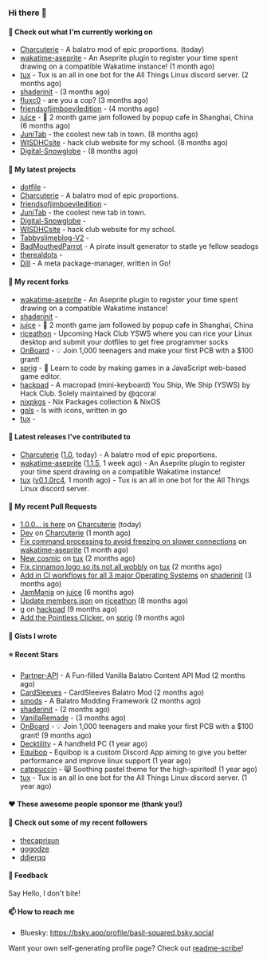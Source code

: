 ### Hi there 👋

#### 👷 Check out what I'm currently working on

- [Charcuterie](https://github.com/basil-squared/Charcuterie) - A balatro mod of epic proportions. (today)
- [wakatime-aseprite](https://github.com/espcaa/wakatime-aseprite) - An Aseprite plugin to register your time spent drawing on a compatible Wakatime instance! (1 month ago)
- [tux](https://github.com/allthingslinux/tux) - Tux is an all in one bot for the All Things Linux discord server. (2 months ago)
- [shaderinit](https://github.com/TheBearodactyl/shaderinit) -  (3 months ago)
- [fluxc0](https://github.com/basil-squared/fluxc0) - are you a cop? (3 months ago)
- [friendsofjimboeviledition](https://github.com/basil-squared/friendsofjimboeviledition) -  (4 months ago)
- [juice](https://github.com/hackclub/juice) - 🧃 2 month game jam followed by popup cafe in Shanghai, China (6 months ago)
- [JuniTab](https://github.com/basil-squared/JuniTab) - the coolest new tab in town. (8 months ago)
- [WISDHCsite](https://github.com/basil-squared/WISDHCsite) - hack club website for my school. (8 months ago)
- [Digital-Snowglobe](https://github.com/basil-squared/Digital-Snowglobe) -  (8 months ago)

#### 🌱 My latest projects

- [dotfile](https://github.com/basil-squared/dotfile) - 
- [Charcuterie](https://github.com/basil-squared/Charcuterie) - A balatro mod of epic proportions.
- [friendsofjimboeviledition](https://github.com/basil-squared/friendsofjimboeviledition) - 
- [JuniTab](https://github.com/basil-squared/JuniTab) - the coolest new tab in town.
- [Digital-Snowglobe](https://github.com/basil-squared/Digital-Snowglobe) - 
- [WISDHCsite](https://github.com/basil-squared/WISDHCsite) - hack club website for my school.
- [Tabbyslimeblog-V2](https://github.com/basil-squared/Tabbyslimeblog-V2) - 
- [BadMouthedParrot](https://github.com/basil-squared/BadMouthedParrot) - A pirate insult generator to statle ye fellow seadogs
- [therealdots](https://github.com/basil-squared/therealdots) - 
- [Dill](https://github.com/basil-squared/Dill) - A meta package-manager, written in Go!

#### 🍴 My recent forks

- [wakatime-aseprite](https://github.com/basil-squared/wakatime-aseprite) - An Aseprite plugin to register your time spent drawing on a compatible Wakatime instance!
- [shaderinit](https://github.com/basil-squared/shaderinit) - 
- [juice](https://github.com/basil-squared/juice) - 🧃 2 month game jam followed by popup cafe in Shanghai, China
- [riceathon](https://github.com/basil-squared/riceathon) - Upcoming Hack Club YSWS where you can rice your Linux desktop and submit your dotfiles to get free programmer socks
- [OnBoard](https://github.com/basil-squared/OnBoard) -  💡 Join 1,000 teenagers and make your first PCB with a $100 grant!
- [sprig](https://github.com/basil-squared/sprig) - 🍃 Learn to code by making games in a JavaScript web-based game editor.
- [hackpad](https://github.com/basil-squared/hackpad) - A macropad (mini-keyboard) You Ship, We Ship (YSWS) by Hack Club. Solely maintained by @qcoral
- [nixpkgs](https://github.com/basil-squared/nixpkgs) - Nix Packages collection & NixOS
- [gols](https://github.com/basil-squared/gols) - ls with icons, written in go
- [tux](https://github.com/basil-squared/tux) - 

#### 🔭 Latest releases I've contributed to

- [Charcuterie](https://github.com/basil-squared/Charcuterie) ([1.0](https://github.com/basil-squared/Charcuterie/releases/tag/1.0), today) - A balatro mod of epic proportions.
- [wakatime-aseprite](https://github.com/espcaa/wakatime-aseprite) ([1.1.5](https://github.com/espcaa/wakatime-aseprite/releases/tag/1.1.5), 1 week ago) - An Aseprite plugin to register your time spent drawing on a compatible Wakatime instance!
- [tux](https://github.com/allthingslinux/tux) ([v0.1.0rc4](https://github.com/allthingslinux/tux/releases/tag/v0.1.0rc4), 1 month ago) - Tux is an all in one bot for the All Things Linux discord server.

#### 🔨 My recent Pull Requests

- [1.0.0... is here](https://github.com/basil-squared/Charcuterie/pull/3) on [Charcuterie](https://github.com/basil-squared/Charcuterie) (today)
- [Dev](https://github.com/basil-squared/Charcuterie/pull/2) on [Charcuterie](https://github.com/basil-squared/Charcuterie) (1 month ago)
- [Fix command processing to avoid freezing on slower connections](https://github.com/espcaa/wakatime-aseprite/pull/3) on [wakatime-aseprite](https://github.com/espcaa/wakatime-aseprite) (1 month ago)
- [New cosmic](https://github.com/allthingslinux/tux/pull/878) on [tux](https://github.com/allthingslinux/tux) (2 months ago)
- [Fix cinnamon logo so its not all wobbly](https://github.com/allthingslinux/tux/pull/877) on [tux](https://github.com/allthingslinux/tux) (2 months ago)
- [Add in CI workflows for all 3 major Operating Systems](https://github.com/TheBearodactyl/shaderinit/pull/1) on [shaderinit](https://github.com/TheBearodactyl/shaderinit) (3 months ago)
- [JamMania](https://github.com/hackclub/juice/pull/265) on [juice](https://github.com/hackclub/juice) (6 months ago)
- [Update members.json](https://github.com/hackclub/riceathon/pull/20) on [riceathon](https://github.com/hackclub/riceathon) (8 months ago)
- [g](https://github.com/basil-squared/hackpad/pull/1) on [hackpad](https://github.com/basil-squared/hackpad) (9 months ago)
- [Add the Pointless Clicker.](https://github.com/hackclub/sprig/pull/2466) on [sprig](https://github.com/hackclub/sprig) (9 months ago)



#### 📓 Gists I wrote


#### ⭐ Recent Stars

- [Partner-API](https://github.com/Icecanno/Partner-API) - A Fun-filled Vanilla Balatro Content API Mod (2 months ago)
- [CardSleeves](https://github.com/larswijn/CardSleeves) - CardSleeves Balatro Mod  (2 months ago)
- [smods](https://github.com/Steamodded/smods) - A Balatro Modding Framework (2 months ago)
- [shaderinit](https://github.com/TheBearodactyl/shaderinit) -  (2 months ago)
- [VanillaRemade](https://github.com/nh6574/VanillaRemade) -  (3 months ago)
- [OnBoard](https://github.com/hackclub/OnBoard) -  💡 Join 1,000 teenagers and make your first PCB with a $100 grant! (9 months ago)
- [Decktility](https://github.com/ByteWelder/Decktility) - A handheld PC (1 year ago)
- [Equibop](https://github.com/Equicord/Equibop) - Equibop is a custom Discord App aiming to give you better performance and improve linux support (1 year ago)
- [catppuccin](https://github.com/catppuccin/catppuccin) - 😸 Soothing pastel theme for the high-spirited! (1 year ago)
- [tux](https://github.com/allthingslinux/tux) - Tux is an all in one bot for the All Things Linux discord server. (1 year ago)

#### ❤️ These awesome people sponsor me (thank you!)


#### 👯 Check out some of my recent followers

- [thecaprisun](https://github.com/thecaprisun)
- [gogodze](https://github.com/gogodze)
- [ddjerqq](https://github.com/ddjerqq)

#### 💬 Feedback

Say Hello, I don't bite!

#### 📫 How to reach me

- Bluesky: https://bsky.app/profile/basil-squared.bsky.social





Want your own self-generating profile page? Check out [readme-scribe](https://github.com/charmbracelet/readme-scribe)!

<!-- comments will be preserved -->
